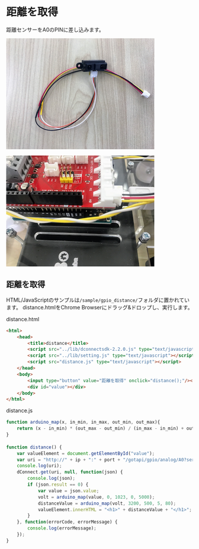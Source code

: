 # 距離を取得

距離センサーをA0のPINに差し込みます。

![](./img/distance001.png)

![](./img/distance002.png)

## 距離を取得

HTML/JavaScriptのサンプルは`/sample/gpio_distance/`フォルダに置かれています。
distance.htmlをChrome Browserにドラッグ&ドロップし、実行します。

distance.html

```html
<html>
    <head>
        <title>distance</title>
        <script src="../lib/dconnectsdk-2.2.0.js" type="text/javascript"></script>
        <script src="../lib/setting.js" type="text/javascript"></script>
        <script src="distance.js" type="text/javascript"></script>
    </head>
    <body>
        <input type="button" value="距離を取得" onclick="distance();"/><br />
        <div id="value"></div>
    </body>
</html>
```

distance.js

```javascript
function arduino_map(x, in_min, in_max, out_min, out_max){
    return (x - in_min) * (out_max - out_min) / (in_max - in_min) + out_min;
}

function distance() {
    var valueElement = document.getElementById("value");
    var uri = "http://" + ip + ":" + port + "/gotapi/gpio/analog/A0?serviceId=" + gpioId;
    console.log(uri);
    dConnect.get(uri, null, function(json) {
        console.log(json);
        if (json.result == 0) {
            var value = json.value;
            volt = arduino_map(value, 0, 1023, 0, 5000);
            distanceValue = arduino_map(volt, 3200, 500, 5, 80);
            valueElement.innerHTML = "<h1>" + distanceValue + "</h1>";
        }
    }, function(errorCode, errorMessage) {
        console.log(errorMessage);
    });
}
```
